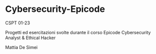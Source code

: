 # Cybersecurity-Epicode
CSPT 01-23

Progetti ed esercitazioni svolte durante il corso Epicode Cybersecurity Analyst & Ethical Hacker

Mattia De Simei
